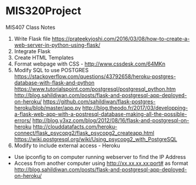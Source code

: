 # MIS320Project



MIS407 Class Notes
                  
1. Write Flask file
  https://prateekvjoshi.com/2016/03/08/how-to-create-a-web-server-in-python-using-flask/
2. Integrate Flask
3. Create HTML Templates
4. Format webpage with CSS  -  http://www.cssdesk.com/64MKn
5. Modify SQL to use POSTGRES
  https://stackoverflow.com/questions/43792658/heroku-postgres-database-with-flask-and-python
  https://www.tutorialspoint.com/postgresql/postgresql_python.htm
  http://blog.sahildiwan.com/posts/flask-and-postgresql-app-deployed-on-heroku/
  https://github.com/sahildiwan/flask-postgres-heroku/blob/master/app.py
  http://blog.theodo.fr/2017/03/developping-a-flask-web-app-with-a-postresql-database-making-all-the-possible-errors/
  http://blog.y3xz.com/blog/2012/08/16/flask-and-postgresql-on-heroku
  http://clouddatafacts.com/heroku-connect/flask_psycopg2/flask_psycopg2_createapp.html
  https://wiki.postgresql.org/wiki/Using_psycopg2_with_PostgreSQL
6. Modify to include external access - Heroku
  - Use ipconfig to on computer running webserver to find the IP Address
  - Access from another computer using http://xx.xx.xx.xx:port# as format
  http://blog.sahildiwan.com/posts/flask-and-postgresql-app-deployed-on-heroku/
